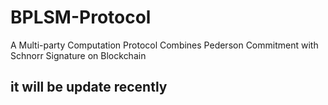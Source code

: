 # BPLSM-Protocol
A Multi-party Computation Protocol Combines Pederson Commitment with Schnorr Signature on Blockchain
## it will be update recently
